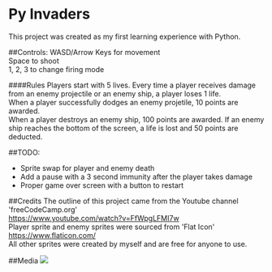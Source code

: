 # Py Invaders
 This project was created as my first learning experience with Python.
 
 ##Controls:
 WASD/Arrow Keys for movement\
 Space to shoot\
 1, 2, 3 to change firing mode
 
 ####Rules
 Players start with 5 lives. Every time a player receives damage from an enemy projectile or an enemy ship, a player loses 1 life.\
 When a player successfully dodges an enemy projetile, 10 points are awarded.\
 When a player destroys an enemy ship, 100 points are awarded.
 If an enemy ship reaches the bottom of the screen, a life is lost and 50 points are deducted.
 
 ##TODO:
 * Sprite swap for player and enemy death
 * Add a pause with a 3 second immunity after the player takes damage
 * Proper game over screen with a button to restart
 
##Credits
The outline of this project came from the Youtube channel 'freeCodeCamp.org'\
https://www.youtube.com/watch?v=FfWpgLFMI7w \
Player sprite and enemy sprites were sourced from 'Flat Icon'\
https://www.flaticon.com/ \
All other sprites were created by myself and are free for anyone to use.

##Media
<img src="https://i.imgur.com/Pt4Vm6i.png">